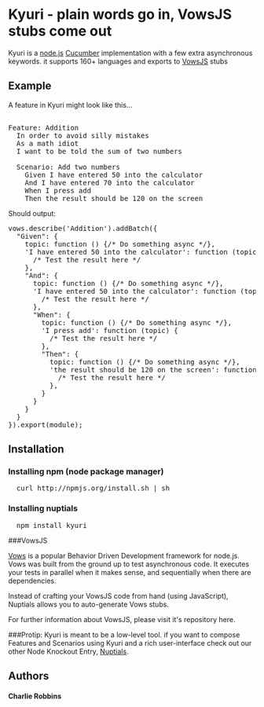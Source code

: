 # Kyuri - plain words go in, VowsJS stubs come out

Kyuri is a [node.js][1] [Cucumber][0] implementation with a few extra asynchronous keywords. it supports 160+ languages and exports to [VowsJS][3] stubs

## Example

A feature in Kyuri might look like this...

<pre>  
Feature: Addition
  In order to avoid silly mistakes
  As a math idiot
  I want to be told the sum of two numbers

  Scenario: Add two numbers
    Given I have entered 50 into the calculator
    And I have entered 70 into the calculator
    When I press add
    Then the result should be 120 on the screen
</pre>

Should output:

<pre>
vows.describe('Addition').addBatch({
  "Given": {
    topic: function () {/* Do something async */},
    'I have entered 50 into the calculator': function (topic) {
      /* Test the result here */
    },
    "And": {
      topic: function () {/* Do something async */},
      'I have entered 50 into the calculator': function (topic) {
        /* Test the result here */
      },
      "When": {
        topic: function () {/* Do something async */},
        'I press add': function (topic) {
          /* Test the result here */
        },
        "Then": {
          topic: function () {/* Do something async */},
          'the result should be 120 on the screen': function (topic) {
            /* Test the result here */
          },
        }
      }
    }
  }      
}).export(module);
</pre>


## Installation

### Installing npm (node package manager)
<pre>
  curl http://npmjs.org/install.sh | sh
</pre>

### Installing nuptials
<pre>
  npm install kyuri
</pre>

###VowsJS

[Vows][3]  is a popular Behavior Driven Development framework for node.js. Vows was built from the ground up to test asynchronous code. It executes your tests in parallel when it makes sense, and sequentially when there are dependencies.

Instead of crafting your VowsJS code from hand (using JavaScript), Nuptials allows you to auto-generate Vows stubs. 

For further information about VowsJS, please visit it's repository here.

###Protip: 
Kyuri is meant to be a low-level tool. if you want to compose Features and Scenarios using Kyuri and a rich user-interface check out our other Node Knockout Entry, [Nuptials][3].


## Authors
#### Charlie Robbins

[0]: http://cukes.info "Cucumber"
[1]: http://nodejs.org "node.js"
[2]: http://github.com/nodejitsu/nuptials "Nuptials"
[3]: http://vowsjs.org "VowsJs"

